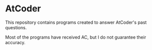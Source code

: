 # AtCoder
This repository contains programs created to answer AtCoder's past questions.


Most of the programs have received AC, but I do not guarantee their accuracy.